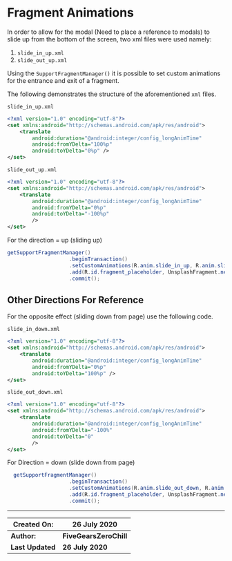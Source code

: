 

# Fragment Animations

In order to allow for the modal (Need to place a reference to modals) to slide up from the bottom of the screen, two xml files were used namely:

1.  `slide_in_up.xml` 
2. `slide_out_up.xml`

Using the `SupportFragmentManager()` it is possible to set custom animations for the entrance and exit of a fragment. 

The following demonstrates the structure of the aforementioned `xml` files.

`slide_in_up.xml`

```xml
<?xml version="1.0" encoding="utf-8"?>
<set xmlns:android="http://schemas.android.com/apk/res/android">
    <translate
        android:duration="@android:integer/config_longAnimTime"
        android:fromYDelta="100%p"
        android:toYDelta="0%p" />
</set>
```

`slide_out_up.xml`

```xml
<?xml version="1.0" encoding="utf-8"?>
<set xmlns:android="http://schemas.android.com/apk/res/android">
    <translate
        android:duration="@android:integer/config_longAnimTime"
        android:fromYDelta="0%p"
        android:toYDelta="-100%p"
        />
</set>
```

For the direction = up (sliding up)

```java
getSupportFragmentManager()
                    .beginTransaction()
                    .setCustomAnimations(R.anim.slide_in_up, R.anim.slide_out_up)
                    .add(R.id.fragment_placeholder, UnsplashFragment.newInstance(), UNSPLASH_FRAGMENT_TAG)
                    .commit();
```



## Other Directions For Reference

For the opposite effect (sliding down from page) use the following code.

`slide_in_down.xml`

```xml
<?xml version="1.0" encoding="utf-8"?>
<set xmlns:android="http://schemas.android.com/apk/res/android">
    <translate
        android:duration="@android:integer/config_longAnimTime"
        android:fromYDelta="0%p"
        android:toYDelta="100%p" />
</set>
```

`slide_out_down.xml`

```xml
<?xml version="1.0" encoding="utf-8"?>
<set xmlns:android="http://schemas.android.com/apk/res/android">
    <translate
        android:duration="@android:integer/config_longAnimTime"
        android:fromYDelta="-100%"
        android:toYDelta="0"
        />
</set>
```

For Direction = down (slide down from page)

```java
  getSupportFragmentManager()
                    .beginTransaction()
                    .setCustomAnimations(R.anim.slide_out_down, R.anim.slide_in_down)
                   	.add(R.id.fragment_placeholder, UnsplashFragment.newInstance(), UNSPLASH_FRAGMENT_TAG)
                    .commit();
```

***



| Created On:      | 26 July 2020           |
| ---------------- | ---------------------- |
| **Author:**      | **FiveGearsZeroChill** |
| **Last Updated** | **26 July 2020**       |